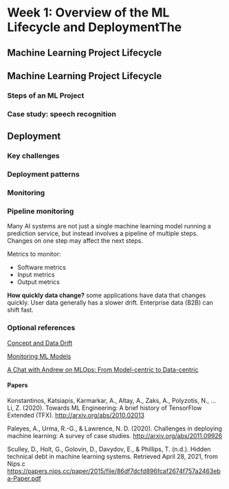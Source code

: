 # Week 1: Overview of the ML Lifecycle and DeploymentThe 

## Machine Learning Project Lifecycle

## Machine Learning Project Lifecycle

### Steps of an ML Project

### Case study: speech recognition

## Deployment

### Key challenges

### Deployment patterns

### Monitoring

### Pipeline monitoring

Many AI systems are not just a single machine learning model running a prediction service, but instead involves a  pipeline of multiple steps. Changes on one step may affect the next steps.

Metrics to monitor:
* Software metrics
* Input metrics
* Output metrics

**How quickly data change?** some applications have data that changes quickly. User data generally has a slower drift. Enterprise data (B2B) can shift fast.

### Optional references

[Concept and Data Drift](https://towardsdatascience.com/machine-learning-in-production-why-you-should-care-about-data-and-concept-drift-d96d0bc907fb)

[Monitoring ML Models](https://christophergs.com/machine%20learning/2020/03/14/how-to-monitor-machine-learning-models/)

[A Chat with Andrew on MLOps: From Model-centric to Data-centric](https://www.youtube.com/watch?v=06-AZXmwHjo)

#### Papers

Konstantinos, Katsiapis, Karmarkar, A., Altay, A., Zaks, A., Polyzotis, N., … Li, Z. (2020). Towards ML Engineering: A brief history of TensorFlow Extended (TFX). http://arxiv.org/abs/2010.02013 

Paleyes, A., Urma, R.-G., & Lawrence, N. D. (2020). Challenges in deploying machine learning: A survey of case studies. http://arxiv.org/abs/2011.09926

Sculley, D., Holt, G., Golovin, D., Davydov, E., & Phillips, T. (n.d.). Hidden technical debt in machine learning systems. Retrieved April 28, 2021, from Nips.c https://papers.nips.cc/paper/2015/file/86df7dcfd896fcaf2674f757a2463eba-Paper.pdf
